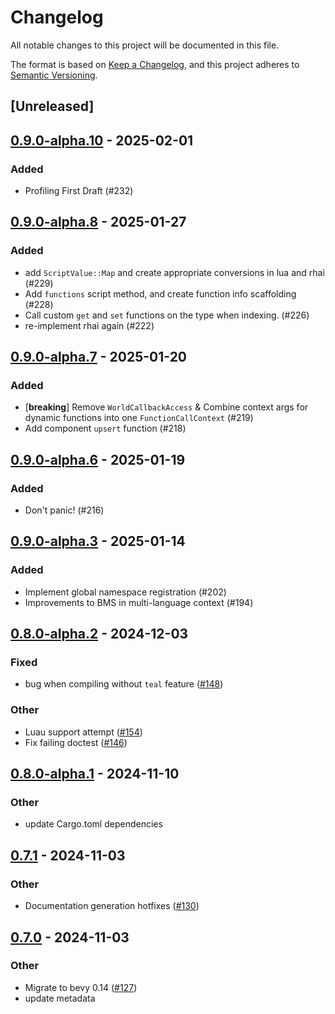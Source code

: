 # Changelog

All notable changes to this project will be documented in this file.

The format is based on [Keep a Changelog](https://keepachangelog.com/en/1.0.0/),
and this project adheres to [Semantic Versioning](https://semver.org/spec/v2.0.0.html).

## [Unreleased]

## [0.9.0-alpha.10](https://github.com/makspll/bevy_mod_scripting/compare/bevy_mod_scripting_lua-v0.9.0-alpha.9...bevy_mod_scripting_lua-v0.9.0-alpha.10) - 2025-02-01

### Added

- Profiling First Draft (#232)

## [0.9.0-alpha.8](https://github.com/makspll/bevy_mod_scripting/compare/bevy_mod_scripting_lua-v0.9.0-alpha.7...bevy_mod_scripting_lua-v0.9.0-alpha.8) - 2025-01-27

### Added

- add `ScriptValue::Map` and create appropriate conversions in lua and rhai (#229)
- Add `functions` script method, and create function info scaffolding (#228)
- Call custom `get` and `set` functions on the type when indexing. (#226)
- re-implement rhai again (#222)

## [0.9.0-alpha.7](https://github.com/makspll/bevy_mod_scripting/compare/bevy_mod_scripting_lua-v0.9.0-alpha.6...bevy_mod_scripting_lua-v0.9.0-alpha.7) - 2025-01-20

### Added

- [**breaking**] Remove `WorldCallbackAccess` & Combine context args for dynamic functions into one `FunctionCallContext` (#219)
- Add component `upsert` function (#218)

## [0.9.0-alpha.6](https://github.com/makspll/bevy_mod_scripting/compare/bevy_mod_scripting_lua-v0.9.0-alpha.5...bevy_mod_scripting_lua-v0.9.0-alpha.6) - 2025-01-19

### Added

- Don't panic! (#216)

## [0.9.0-alpha.3](https://github.com/makspll/bevy_mod_scripting/compare/bevy_mod_scripting_lua-v0.9.0-alpha.2...bevy_mod_scripting_lua-v0.9.0-alpha.3) - 2025-01-14

### Added

- Implement global namespace registration (#202)
- Improvements to BMS in multi-language context (#194)

## [0.8.0-alpha.2](https://github.com/makspll/bevy_mod_scripting/compare/bevy_mod_scripting_lua-v0.8.0-alpha.1...bevy_mod_scripting_lua-v0.8.0-alpha.2) - 2024-12-03

### Fixed

- bug when compiling without `teal` feature ([#148](https://github.com/makspll/bevy_mod_scripting/pull/148))

### Other

- Luau support attempt ([#154](https://github.com/makspll/bevy_mod_scripting/pull/154))
- Fix failing doctest ([#146](https://github.com/makspll/bevy_mod_scripting/pull/146))

## [0.8.0-alpha.1](https://github.com/makspll/bevy_mod_scripting/compare/bevy_mod_scripting_lua-v0.8.0-alpha.0...bevy_mod_scripting_lua-v0.8.0-alpha.1) - 2024-11-10

### Other

- update Cargo.toml dependencies

## [0.7.1](https://github.com/makspll/bevy_mod_scripting/compare/bevy_mod_scripting_lua-v0.7.0...bevy_mod_scripting_lua-v0.7.1) - 2024-11-03

### Other

- Documentation generation hotfixes ([#130](https://github.com/makspll/bevy_mod_scripting/pull/130))

## [0.7.0](https://github.com/makspll/bevy_mod_scripting/compare/bevy_mod_scripting_lua-v0.6.0...bevy_mod_scripting_lua-v0.7.0) - 2024-11-03

### Other

- Migrate to bevy 0.14 ([#127](https://github.com/makspll/bevy_mod_scripting/pull/127))
- update metadata
